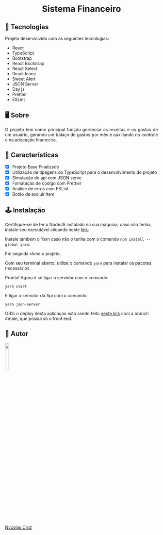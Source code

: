 <h1 align="center">Sistema Financeiro</h1>

## 🚀 Tecnologias

<p>Projeto desenvolvido com as seguintes tecnologias:</p>

- React
- TypeScript
- Bootstrap
- React Bootstrap
- React Select
- React Icons
- Sweet Alert
- JSON Server
- Day js
- Prettier
- ESLint

## 🖥️ Sobre

<p align="justify">O projeto tem como principal função gerenciar as receitas e os gastos de um usuário, gerando um balaço de gastos por mês e auxiliando no controle e  na aducação financeira.</p>

## 🔧 Características

- [x] Projeto Base Finalizado
- [x] Utilização de tipagens do TypeScript para o desenvolvimento do projeto
- [x] Simulação de api com JSON serve
- [x] Fomatação de código com Prettier
- [x] Análise de erros com ESLint
- [x] Botão de excluir item

## 🕹️ Instalação

Certifique-se de ter o NodeJS instalado na sua máquina, caso não tenha, instale seu executável clicando neste <a href="https://nodejs.org/pt-br/download/">link</a>.

Instale também o Yarn caso não o tenha com o comando ````npm install --global yarn````.

Em seguida clone o projeto.

Com seu terminal aberto, utilize o comando ````yarn```` para instalar os pacotes necessários.

Pronto! Agora é só ligar o servidor com o comando:
````
yarn start
````

E ligar o servidor da Api com o comando:
````
yarn json-server
````

OBS: o deploy desta aplicação está sendo feito <a href="https://financial-sys.netlify.app">neste link</a> com a branch #main, que possui só o front end.

## 🐧 Autor

<a href="https://github.com/NycolasCruz">
    <img src="https://github.com/NycolasCruz.png"  width="15%">
    <p>Nycolas Cruz</p>
</a>
